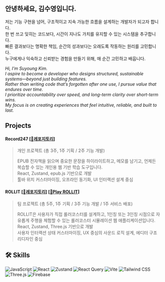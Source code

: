 ## 안녕하세요, 김수영입니다.

저는 기능 구현을 넘어, 구조적이고 지속 가능한 흐름을 설계하는 개발자가 되고자 합니다.  
한 번 쓰고 잊히는 코드보다, 시간이 지나도 가치를 유지할 수 있는 시스템을 추구합니다.  
빠른 결과보다는 명확한 책임, 순간의 성과보다는 오래도록 작동하는 원리를 고민합니다.  
누구에게나 익숙하고 신뢰받는 경험을 만들기 위해, 매 순간 고민하고 배웁니다.

*Hi, I’m Suyoung Kim.* <br />
*I aspire to become a developer who designs structured, sustainable systems—beyond just building features.* <br />
*Rather than writing code that’s forgotten after one use, I pursue value that endures over time.* <br />
*I prioritize accountability over speed, and long-term clarity over short-term wins.* <br />
*My focus is on creating experiences that feel intuitive, reliable, and built to last.* <br />

## Projects

#### Record247 [[🔗레포지토리](https://github.com/Rei-SWE/record247)]
> 개인 프로젝트 (총 3주, 1주 기획 / 2주 기능 개발)
>
> EPUB 전자책을 읽으며 중요한 문장을 하이라이트하고, 메모를 남기고, 언제든 복습할 수 있는 개인용 웹 기반 학습 도구입니다.  
> React, Zustand, epub.js 기반으로 개발  
> 툴바 위치 커스터마이징, 오프라인 동기화, UI 인터랙션 설계 중심

#### ROLLIT [[🔗레포지토리](https://github.com/rollit-project/rollit)] [[🔗Play ROLLIT](https://www.rollit.co.kr/)]
> 팀 프로젝트 (총 5주, 1주 기획 / 3주 기능 개발 / 1주 서비스 배포)
>
> ROLLIT은 사용자가 직접 롤러코스터를 설계하고, 
> 1인칭 또는 3인칭 시점으로 자유롭게 주행을 체험할 수 있는 롤러코스터 시뮬레이션 웹 애플리케이션입니다.  
> React, Zustand, Three.js 기반으로 개발  
> 사용자 인터랙션 상태 커스터마이징, UX 중심의 사운드 로직 설계, 에디터 구조 리디자인 중심

## 🛠 Skills

![JavaScript](https://img.shields.io/badge/javascript-F7DF1E?style=for-the-badge&logo=javascript&logoColor=black)
![React](https://img.shields.io/badge/react-61DAFB?style=for-the-badge&logo=react&logoColor=black)
![Zustand](https://img.shields.io/badge/zustand-8E6E53?style=for-the-badge&logo=zustand&logoColor=white)
![React Query](https://img.shields.io/badge/react_query-FF4154?style=for-the-badge&logo=reactquery&logoColor=white)
![Vite](https://img.shields.io/badge/vite-646CFF?style=for-the-badge&logo=vite&logoColor=white)
![Tailwind CSS](https://img.shields.io/badge/tailwindcss-06B6D4?style=for-the-badge&logo=tailwindcss&logoColor=white)
![Three.js](https://img.shields.io/badge/three.js-000000?style=for-the-badge&logo=three.js&logoColor=white)
![Firebase](https://img.shields.io/badge/firebase-FFCA28?style=for-the-badge&logo=firebase&logoColor=black)

